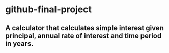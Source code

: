 # github-final-project

## A calculator that calculates simple interest given principal, annual rate of interest and time period in years.
